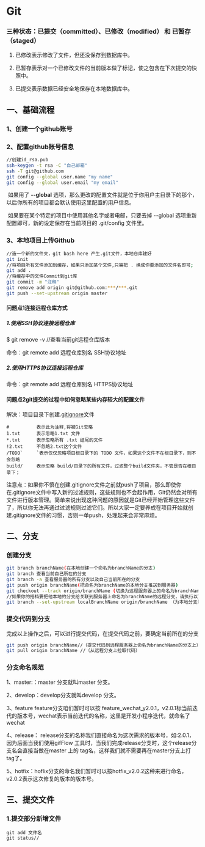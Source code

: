 # Git

### 三种状态：已提交（committed）、已修改（modified） 和 已暂存（staged）

1. 已修改表示修改了文件，但还没保存到数据库中。

2. 已暂存表示对一个已修改文件的当前版本做了标记，使之包含在下次提交的快照中。

3. 已提交表示数据已经安全地保存在本地数据库中。

   ### 

## 一、基础流程

### 1、创建一个github账号

### 2、配置github账号信息

```sh
//创建id_rsa.pub
ssh-keygen -t rsa -C "自己邮箱"
ssh -T git@github.com
git config --global user.name "my name"
git config --global user.email "my email"
```

​		如果用了 **--global** 选项，那么更改的配置文件就是位于你用户主目录下的那个，以后你所有的项目都会默认使用这里配置的用户信息。

​		如果要在某个特定的项目中使用其他名字或者电邮，只要去掉 --global 选项重新配置即可，新的设定保存在当前项目的 .git/config 文件里。

### 3、本地项目上传Github

```sh
//造一个新的文件夹，git bash here 产生.git文件，本地仓库建好
git init
//将项目所有文件添加到缓存，如果只添加某个文件,只需把 . 换成你要添加的文件名即可;
git add .
//将缓存中的文件Commit到git库
git commit -m "注释"
git remove add origin git@github.com:***/***.git
git push --set-upstream origin master
```

#### 问题点1连接远程仓库方式

##### 1.使用**SSH协议**连接远程仓库

$ git remove -v //查看当前git远程仓库版本

命令：git remote add 远程仓库别名 SSH协议地址

##### 2.使用**HTTPS协议**连接远程仓库

命令：git remote add 远程仓库别名 HTTPS协议地址

#### 问题点2git提交的过程中如何忽略某些内存较大的配置文件

解决：项目目录下创建.[gitignore](https://so.csdn.net/so/search?q=gitignore&spm=1001.2101.3001.7020)文件

```shell
#          表示此为注释,将被Git忽略
1.txt      表示忽略1.txt 文件
*.txt      表示忽略所有 .txt 结尾的文件
!2.txt     不忽略2.txt这个文件
/TODO`     `表示仅仅忽略项目根目录下的 TODO 文件，如果这个文件不在根目录下，则不会忽略
build/     表示忽略 build/目录下的所有文件，过滤整个build文件夹，不管是否在根目录下；
```

注意点：如果你不慎在创建.gitignore文件之前就push了项目，那么即使你在.gitignore文件中写入新的过滤规则，这些规则也不会起作用，Git仍然会对所有文件进行版本管理。简单来说出现这种问题的原因就是Git已经开始管理这些文件了，所以你无法再通过过滤规则过滤它们。所以大家一定要养成在项目开始就创建.gitignore文件的习惯，否则一单push，处理起来会非常麻烦。

## 二、分支

### 创建分支

```sh
git branch branchName(在本地创建一个命名为branchName的分支)
git branch 查看当前自己所在的分支
git branch -a 查看服务器的所有分支以及自己当前所在的分支
git push origin branchName(把命名为branchName的本地分支推送到服务器)
git checkout --track origin/branchName (切换为远程服务器上的命名为branchName的远程分支)
//如果你的搭档要把他本地的分支给关联到服务器上命名为branchName的远程分支，请执行以下操作
git branch --set-upstream localBranchName origin/branchName （为本地分支添加一个对应的远程分支与之相对应）->这行命令用来关联本地的分支与服务器上的分支
```

### 提交代码到分支

完成以上操作之后，可以进行提交代码，在提交代码之前，要确定当前所在的分支

```sh
git push origin branchName//（提交代码到远程服务器上命名为branchName的分支上）
git pull origin branchName //（从远程分支上拉取代码）
```

### 分支命名规范

1、master:：master 分支就叫master 分支。

2、develop：develop分支就叫develop 分支。

3、feature feature分支咱们暂时可以按 feature_wechat_y2.0.1，v2.0.1标当前迭代的版本号，wechat表示当前迭代的名称，这里是开发小程序迭代，就命名了wechat

4、release： release分支的名称我们直接命名为这次需求的版本号，如:2.0.1，因为后面当我们使用gifFlow 工具时，当我们完成release分支时，这个release分支名会直接当做在master 上的 tag名，这样我们就不需要再在master分支上打tag了。

5、hotfix：hoflix分支的命名我们暂时可以按hotfix_v2.0.2这种来进行命名，v2.0.2表示这次修复的版本的版本号。

## 三、提交文件

### 1.提交部分新增文件

```
git add 文件名
git status//
```

